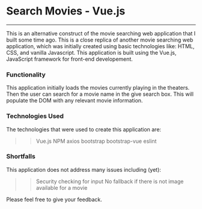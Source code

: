# Search Movies - Vue.js
------------------------
This is an alternative construct of the movie searching web application that I built some time ago. This is a close replica of another movie searching web application, which was initially created using basic technologies like: HTML, CSS, and vanilla Javascript. This application is built using the Vue.js, JavaScript framework for front-end developement.

### Functionality
This application initially loads the movies currently playing in the theaters. Then the user can search for a movie name in the give search box. This will populate the DOM with any relevant movie information.

### Technologies Used
The technologies that were used to create this application are:
  >> Vue.js
  >> NPM
  >> axios
  >> bootstrap
  >> bootstrap-vue
  >> eslint

### Shortfalls
This application does not address many issues including (yet):
  >> Security checking for input
  >> No fallback if there is not image available for a movie

Please feel free to give your feedback.


